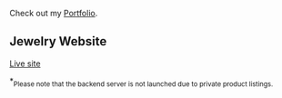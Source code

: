 Check out my [Portfolio](https://winjitn.github.io/portfolio).

## Jewelry Website

[Live site](https://jewelryconcept.netlify.com/)

*<sub>Please note that the backend server is not launched due to private product listings.</sub>


